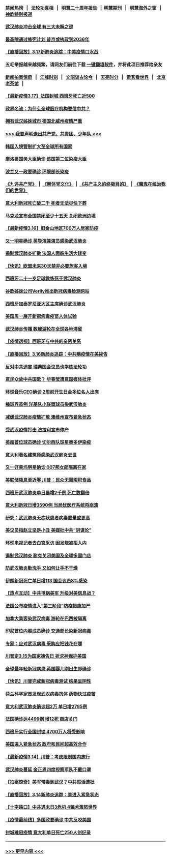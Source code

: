 #### [禁闻热榜](热点新闻.md?=0)  &nbsp;&nbsp;|&nbsp;&nbsp; [法轮功真相](https://github.com/gfw-breaker/truth/blob/master/README.md?=0) &nbsp;&nbsp;|&nbsp;&nbsp; [明慧二十周年报告](https://github.com/gfw-breaker/mh-reports/blob/master/README.md?=0) &nbsp;&nbsp;|&nbsp;&nbsp;[明慧期刊](https://github.com/gfw-breaker/mh-qikan) &nbsp;&nbsp;|&nbsp;&nbsp; [明慧海外之窗](https://github.com/gfw-breaker/mh-news/blob/master/README.md?=0) &nbsp;&nbsp;|&nbsp;&nbsp; [神韵特别报道](https://github.com/gfw-breaker/mh-news/blob/master/shenyun.md?=0)
#### [武汉肺炎冲击全球 有三大未解之谜](../pages/nsc418/n11946311.md?t=03180102) 
#### [最高院通过修宪计划 普京或执政到2036年](../pages/nsc418/n11947240.md?t=03180102) 
#### [【直播回放】3.17新肺炎追踪：中美疫情口水战](../pages/nsc418/n11947234.md?t=03180102) 
#### 五毛举报越来越频繁，请网友们前往下载 [一键翻墙软件](https://github.com/gfw-breaker/ssr-accounts)，并将此项目推荐给亲友
#### [新闻拍案惊奇](https://github.com/gfw-breaker/banned-news/blob/master/pages/link4.md) &nbsp;&nbsp;|&nbsp;&nbsp; [江峰时刻](https://github.com/gfw-breaker/banned-news/blob/master/pages/link4.md) &nbsp;&nbsp;|&nbsp;&nbsp; [文昭谈古论今](https://github.com/gfw-breaker/banned-news/blob/master/pages/link4.md) &nbsp;&nbsp;|&nbsp;&nbsp; [天亮时分](https://github.com/gfw-breaker/banned-news/blob/master/pages/link4.md) &nbsp;&nbsp;|&nbsp;&nbsp; [萧茗看世界](https://github.com/gfw-breaker/banned-news/blob/master/pages/link4.md) &nbsp;&nbsp;|&nbsp;&nbsp; [北京老茶馆](https://github.com/gfw-breaker/banned-news/blob/master/pages/link4.md) &nbsp;&nbsp;|&nbsp;&nbsp; 
#### [【最新疫情3.17】法国封城 西班牙死亡近500](../pages/nsc418/n11945621.md?t=03180102) 
#### [政界名流：为什么全球医疗机构要信中共？](../pages/nsc418/n11945479.md?t=03180102) 
#### [拥有武汉姊妹城市 德国北威州疫情严重](../pages/nsc418/n11945308.md?t=03180102) 
#### [>>> 我要声明退出共产党、共青团、少年队 <<<](https://github.com/begood0513/goodnews/blob/master/quit/letter.md) 
#### [韩国入境管制扩大至全球所有国家](../pages/nsc418/n11946052.md?t=03180102) 
#### [摩洛哥国务大臣确诊 该国第二位染疫大臣](../pages/nsc418/n11946118.md?t=03180102) 
#### [波兰又一政要确诊 环境部长染疫](../pages/nsc418/n11945855.md?t=03180102) 
#### [《九评共产党》](https://github.com/begood0513/9ping.md/blob/master/README.md) &nbsp;|&nbsp; [《解体党文化》](../../../../jtdwh.md/blob/master/README.md)  &nbsp;|&nbsp; [《共产主义的终极目的》](../../../../gczydzjmd.md/blob/master/README.md) &nbsp;|&nbsp; [《魔鬼在统治我们的世界》](../../../../mgztzwmdsj.md/blob/master/README.md) 
#### [意大利新冠死亡破二千 死者无法尽快下葬](../pages/nsc418/n11945606.md?t=03180102) 
#### [马克龙宣布全国禁闭至少十五天 关闭欧洲边境](../pages/nsc418/n11945485.md?t=03180102) 
#### [【最新疫情3.16】旧金山地区700万人居家防疫](../pages/nsc418/n11942860.md?t=03180102) 
#### [又一明星确诊 英导演兼演员感染武汉肺炎](../pages/nsc418/n11945401.md?t=03180102) 
#### [遏制武汉肺炎扩散 法国人面临生活大转变](../pages/nsc418/n11945061.md?t=03180102) 
#### [【快讯】欧盟未来30天禁非必要旅客入境](../pages/nsc418/n11944904.md?t=03180102) 
#### [西班牙二十一岁足球教练死于武汉肺炎](../pages/nsc418/n11945064.md?t=03180102) 
#### [谷歌姊妹公司Verily推出新冠病毒检测网站](../pages/nsc418/n11945017.md?t=03180102) 
#### [西班牙加泰罗尼亚大区主席确诊武汉肺炎](../pages/nsc418/n11944803.md?t=03180102) 
#### [美国周一展开新冠病毒疫苗人体试验](../pages/nsc418/n11944761.md?t=03180102) 
#### [武汉肺炎传播 数艘游轮在全球各地滞留](../pages/nsc418/n11944636.md?t=03180102) 
#### [【疫情透视】西班牙与中共的亲密关系](../pages/nsc418/n11942614.md?t=03180102) 
#### [【直播回放】3.16新肺炎追踪：中共瞒疫情在美挨告](../pages/nsc418/n11944429.md?t=03180102) 
#### [反对中共迫害 瑞典国会议员也学炼法轮功](../pages/nsc418/n11942100.md?t=03180102) 
#### [意民众放中共国歌？ 华春莹遭意国媒体批评](../pages/nsc418/n11944059.md?t=03180102) 
#### [环球音乐CEO确诊 2周前开生日会多位名人出席](../pages/nsc418/n11943534.md?t=03180102) 
#### [棒球界首例 洋基队小联盟球员染武汉肺炎](../pages/nsc418/n11943281.md?t=03180102) 
#### [减缓武汉肺炎疫情扩散 澳维州宣布紧急状态](../pages/nsc418/n11943533.md?t=03180102) 
#### [受武汉疫情打击 法拉利宣布停产](../pages/nsc418/n11942936.md?t=03180102) 
#### [英超首位球员确诊 切尔西队球星奥多伊染疫](../pages/nsc418/n11937187.md?t=03180102) 
#### [意大利著名建筑师感染武汉肺炎去世](../pages/nsc418/n11943211.md?t=03180102) 
#### [又一好莱坞明星确诊 007邦女郎隔离在家](../pages/nsc418/n11943213.md?t=03180102) 
#### [美联储降息至近零 川普：民众无需囤积食品](../pages/nsc418/n11943043.md?t=03180102) 
#### [西班牙武汉肺炎单日暴增2千例 死亡数翻倍](../pages/nsc418/n11942800.md?t=03180102) 
#### [意大利新冠日增3590例 当局忧医疗系统将崩溃](../pages/nsc418/n11942691.md?t=03180102) 
#### [研究：武汉肺炎无症状患者病毒载量或更高](../pages/nsc418/n11942608.md?t=03180102) 
#### [美议员指赵立坚是小丑 美媒批中共“阴谋论”](../pages/nsc418/n11942370.md?t=03180102) 
#### [环球电视记者去白宫采访 因发烧被拒入内](../pages/nsc418/n11942516.md?t=03180102) 
#### [遏制武汉肺炎 耐克关闭美国及全球多国门店](../pages/nsc418/n11942366.md?t=03180102) 
#### [防武汉肺炎勤洗手 又如何让手不干燥](../pages/nsc418/n11942105.md?t=03180102) 
#### [伊朗新冠死亡单日增113 国会议员8%感染](../pages/nsc418/n11942119.md?t=03180102) 
#### [【热点互动】中共甩锅美军 升级对美信息战？](../pages/nsc418/n11940633.md?t=03180102) 
#### [法国公布疫情进入“第三阶段”防疫措施加严](../pages/nsc418/n11940878.md?t=03180102) 
#### [加拿大乘客染武汉病毒 游轮在巴西被隔离](../pages/nsc418/n11941905.md?t=03180102) 
#### [印尼首位内阁成员确诊 交通部长染新冠病毒](../pages/nsc418/n11941920.md?t=03180102) 
#### [专家：应对武汉病毒 采购应把钱花在哪](../pages/nsc418/n11941763.md?t=03180102) 
#### [川普定3.15为国家祷告日 祈求神保护美国](../pages/nsc418/n11941475.md?t=03180102) 
#### [全球最年轻新冠病患 英国婴儿刚出生即确诊](../pages/nsc418/n11941506.md?t=03180102) 
#### [【快讯】川普完成新冠病毒测试 结果呈阴性](../pages/nsc418/n11941045.md?t=03180102) 
#### [荷兰科学家首发现武汉病毒抗体 药物快过疫苗](../pages/nsc418/n11940920.md?t=03180102) 
#### [意大利武汉肺炎确诊超2万 单日增2795例](../pages/nsc418/n11940828.md?t=03180102) 
#### [法国确诊达4499例 增12死 商店关门](../pages/nsc418/n11940834.md?t=03180102) 
#### [西班牙实行全国封锁 4700万人将受影响](../pages/nsc418/n11940852.md?t=03180102) 
#### [美国进入紧急状态 政府和民间超高效合作](../pages/nsc418/n11940720.md?t=03180102) 
#### [【最新疫情3.14】川普：考虑限制国内旅行](../pages/nsc418/n11939189.md?t=03180102) 
#### [武汉肺炎蔓延 金正恩四度视察军队不戴口罩](../pages/nsc418/n11940303.md?t=03180102) 
#### [【拍案惊奇】美军带毒到武汉？中共假话遭批](../pages/nsc418/n11939240.md?t=03180102) 
#### [【直播回放】3.14新肺炎追踪：美进入紧急状态](../pages/nsc418/n11940229.md?t=03180102) 
#### [【十字路口】中共遇末日3危机 4骗术激怒世界](../pages/nsc418/n11939218.md?t=03180102) 
#### [【疫情最前线】多国政要确诊 中共反咬美国](../pages/nsc418/n11938734.md?t=03180102) 
#### [封城难阻疫情 意大利单日死亡250人创纪录](../pages/nsc418/n11939185.md?t=03180102) 

----
#### [ >>> 更早内容 <<< ](../indexes/nsc418-earlier.md)
